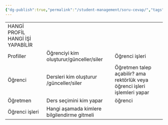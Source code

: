 ```yaml
---
{"dg-publish":true,"permalink":"/student-management/soru-cevap/","tags":["gardenEntry"]}
---
```




|                                  |                                             |                                                                            |
| -------------------------------- | ------------------------------------------- | -------------------------------------------------------------------------- |
| HANGİ PROFİL HANGİ İŞİ YAPABİLİR |                                             |                                                                            |
| Profiller                        | Öğrenciyi kim oluşturur/günceller/siler     | Öğrenci işleri                                                             |
| Öğrenci                          | Dersleri kim oluşturur /günceller/siler     | Öğretmen talep açabilir? ama rektörlük veya öğrenci işleri işlemleri yapar |
| Öğretmen                         | Ders seçimini kim yapar                     | öğrenci                                                                    |
| Öğrenci işleri                   | Hangi aşamada kimlere bilgilendirme gitmeli |                                                                            |

